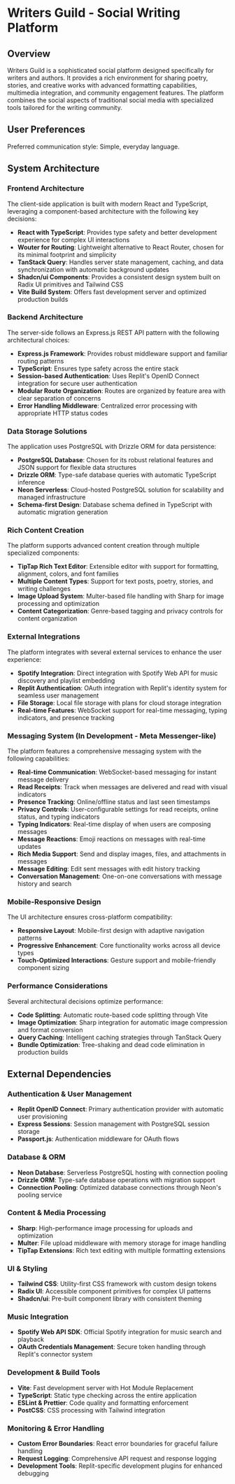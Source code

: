 # Writers Guild - Social Writing Platform

## Overview

Writers Guild is a sophisticated social platform designed specifically for writers and authors. It provides a rich environment for sharing poetry, stories, and creative works with advanced formatting capabilities, multimedia integration, and community engagement features. The platform combines the social aspects of traditional social media with specialized tools tailored for the writing community.

## User Preferences

Preferred communication style: Simple, everyday language.

## System Architecture

### Frontend Architecture
The client-side application is built with modern React and TypeScript, leveraging a component-based architecture with the following key decisions:

- **React with TypeScript**: Provides type safety and better development experience for complex UI interactions
- **Wouter for Routing**: Lightweight alternative to React Router, chosen for its minimal footprint and simplicity
- **TanStack Query**: Handles server state management, caching, and data synchronization with automatic background updates
- **Shadcn/ui Components**: Provides a consistent design system built on Radix UI primitives and Tailwind CSS
- **Vite Build System**: Offers fast development server and optimized production builds

### Backend Architecture
The server-side follows an Express.js REST API pattern with the following architectural choices:

- **Express.js Framework**: Provides robust middleware support and familiar routing patterns
- **TypeScript**: Ensures type safety across the entire stack
- **Session-based Authentication**: Uses Replit's OpenID Connect integration for secure user authentication
- **Modular Route Organization**: Routes are organized by feature area with clear separation of concerns
- **Error Handling Middleware**: Centralized error processing with appropriate HTTP status codes

### Data Storage Solutions
The application uses PostgreSQL with Drizzle ORM for data persistence:

- **PostgreSQL Database**: Chosen for its robust relational features and JSON support for flexible data structures
- **Drizzle ORM**: Type-safe database queries with automatic TypeScript inference
- **Neon Serverless**: Cloud-hosted PostgreSQL solution for scalability and managed infrastructure
- **Schema-first Design**: Database schema defined in TypeScript with automatic migration generation

### Rich Content Creation
The platform supports advanced content creation through multiple specialized components:

- **TipTap Rich Text Editor**: Extensible editor with support for formatting, alignment, colors, and font families
- **Multiple Content Types**: Support for text posts, poetry, stories, and writing challenges
- **Image Upload System**: Multer-based file handling with Sharp for image processing and optimization
- **Content Categorization**: Genre-based tagging and privacy controls for content organization

### External Integrations
The platform integrates with several external services to enhance the user experience:

- **Spotify Integration**: Direct integration with Spotify Web API for music discovery and playlist embedding
- **Replit Authentication**: OAuth integration with Replit's identity system for seamless user management
- **File Storage**: Local file storage with plans for cloud storage integration
- **Real-time Features**: WebSocket support for real-time messaging, typing indicators, and presence tracking

### Messaging System (In Development - Meta Messenger-like)
The platform features a comprehensive messaging system with the following capabilities:

- **Real-time Communication**: WebSocket-based messaging for instant message delivery
- **Read Receipts**: Track when messages are delivered and read with visual indicators
- **Presence Tracking**: Online/offline status and last seen timestamps
- **Privacy Controls**: User-configurable settings for read receipts, online status, and typing indicators
- **Typing Indicators**: Real-time display of when users are composing messages
- **Message Reactions**: Emoji reactions on messages with real-time updates
- **Rich Media Support**: Send and display images, files, and attachments in messages
- **Message Editing**: Edit sent messages with edit history tracking
- **Conversation Management**: One-on-one conversations with message history and search

### Mobile-Responsive Design
The UI architecture ensures cross-platform compatibility:

- **Responsive Layout**: Mobile-first design with adaptive navigation patterns
- **Progressive Enhancement**: Core functionality works across all device types
- **Touch-Optimized Interactions**: Gesture support and mobile-friendly component sizing

### Performance Considerations
Several architectural decisions optimize performance:

- **Code Splitting**: Automatic route-based code splitting through Vite
- **Image Optimization**: Sharp integration for automatic image compression and format conversion
- **Query Caching**: Intelligent caching strategies through TanStack Query
- **Bundle Optimization**: Tree-shaking and dead code elimination in production builds

## External Dependencies

### Authentication & User Management
- **Replit OpenID Connect**: Primary authentication provider with automatic user provisioning
- **Express Sessions**: Session management with PostgreSQL session storage
- **Passport.js**: Authentication middleware for OAuth flows

### Database & ORM
- **Neon Database**: Serverless PostgreSQL hosting with connection pooling
- **Drizzle ORM**: Type-safe database operations with migration support
- **Connection Pooling**: Optimized database connections through Neon's pooling service

### Content & Media Processing
- **Sharp**: High-performance image processing for uploads and optimization
- **Multer**: File upload middleware with memory storage for image handling
- **TipTap Extensions**: Rich text editing with multiple formatting extensions

### UI & Styling
- **Tailwind CSS**: Utility-first CSS framework with custom design tokens
- **Radix UI**: Accessible component primitives for complex UI patterns
- **Shadcn/ui**: Pre-built component library with consistent theming

### Music Integration
- **Spotify Web API SDK**: Official Spotify integration for music search and playback
- **OAuth Credentials Management**: Secure token handling through Replit's connector system

### Development & Build Tools
- **Vite**: Fast development server with Hot Module Replacement
- **TypeScript**: Static type checking across the entire application
- **ESLint & Prettier**: Code quality and formatting enforcement
- **PostCSS**: CSS processing with Tailwind integration

### Monitoring & Error Handling
- **Custom Error Boundaries**: React error boundaries for graceful failure handling
- **Request Logging**: Comprehensive API request and response logging
- **Development Tools**: Replit-specific development plugins for enhanced debugging
